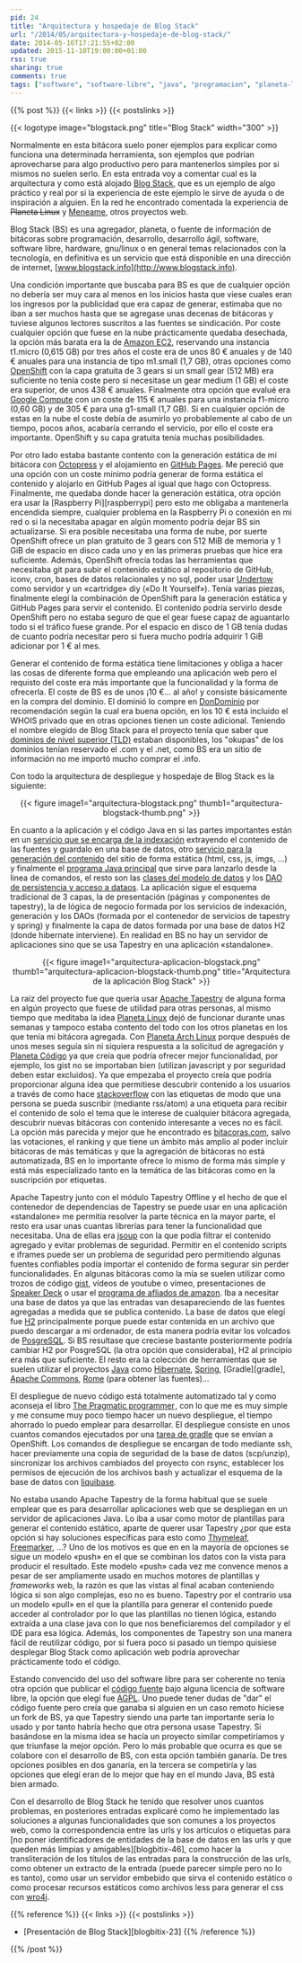 ```yaml
---
pid: 24
title: "Arquitectura y hospedaje de Blog Stack"
url: "/2014/05/arquitectura-y-hospedaje-de-blog-stack/"
date: 2014-05-16T17:21:55+02:00
updated: 2015-11-10T19:00:00+01:00
rss: true
sharing: true
comments: true
tags: ["software", "software-libre", "java", "programacion", "planeta-linux", "planeta-codigo"]
---
```


{{% post %}}
{{< links >}}
{{< postslinks >}}

{{< logotype image="blogstack.png" title="Blog Stack" width="300" >}}

Normalmente en esta bitácora suelo poner ejemplos para explicar como funciona una determinada herramienta, son ejemplos que podrían aprovecharse para algo productivo pero para mantenerlos simples por si mismos no suelen serlo. En esta entrada voy a comentar cual es la arquitectura y como está alojado [Blog Stack](http://www.blogstack.info/), que es un ejemplo de algo práctico y real por si la experiencia de este ejemplo le sirve de ayuda o de inspiración a alguien. En la red he encontrado comentada la experiencia de ~~Planeta Linux~~ y [Meneame](http://gallir.wordpress.com/2009/12/30/como-montamos-meneame-en-amazon-ec2/), otros proyectos web.

Blog Stack (BS) es una agregador, planeta, o fuente de información de bitácoras sobre programación, desarrollo, desarrollo ágil, software, software libre, hardware, gnu/linux o en general temas relacionados con la tecnología, en definitiva es un servicio que está disponible en una dirección de internet, [www.blogstack.info](http://www.blogstack.info).

Una condición importante que buscaba para BS es que de cualquier opción no debería ser muy cara al menos en los inicios hasta que viese cuales eran los ingresos por la publicidad que era capaz de generar, estimaba que no iban a ser muchos hasta que se agregase unas decenas de bitácoras y tuviese algunos lectores suscritos a las fuentes se sindicación. Por coste cualquier opción que fuese en la nube prácticamente quedaba desechada, la opción más barata era la de [Amazon EC2](https://aws.amazon.com/es/ec2/), reservando una instancia t1.micro (0,615 GB) por tres años el coste era de unos 80 € anuales y de 140 € anuales para una instancia de tipo m1.small (1,7 GB), otras opciones como [OpenShift](https://www.openshift.com/) con la capa gratuita de 3 gears si un small gear (512 MB) era suficiente no tenía coste pero si necesitase un gear medium (1 GB) el coste era superior, de unos 438 € anuales. Finalmente otra opción que evalué era [Google Compute](https://cloud.google.com/products/compute-engine/) con un coste de 115 € anuales para una instancia f1-micro (0,60 GB) y de 305 € para una g1-small (1,7 GB). Si en cualquier opción de estas en la nube el coste debía de asumirlo yo probablemente al cabo de un tiempo, pocos años, acabaría cerrando el servicio, por ello el coste era importante. OpenShift y su capa gratuita tenía muchas posibilidades.

Por otro lado estaba bastante contento con la generación estática de mi bitácora con [Octopress](http://octopress.org/) y el alojamiento en [GitHub Pages](https://pages.github.com/). Me pereció que una opción con un coste mínimo podría generar de forma estática el contenido y alojarlo en GitHub Pages al igual que hago con Octopress. Finalmente, me quedaba donde hacer la generación estática, otra opción era usar la [Raspberry Pi][raspberrypi] pero esto me obligaba a mantenerla encendida siempre, cualquier problema en la Raspberry Pi o conexión en mi red o si la necesitaba apagar en algún momento podría dejar BS sin actualizarse. Si era posible necesitaba una forma de nube, por suerte OpenShift ofrece un plan gratuito de 3 gears con 512 MiB de memoria y 1 GiB de espacio en disco cada uno y en las primeras pruebas que hice era suficiente. Además, OpenShift ofrecía todas las herramientas que necesitaba git para subir el contenido estático al repositorio de GitHub, iconv, cron, bases de datos relacionales y no sql, poder usar [Undertow](http://undertow.io/) como servidor y un «cartridge» diy («Do It Yourself»). Tenía varias piezas, finalmente elegí la combinación de OpenShift para la generación estática y GitHub Pages para servir el contenido. El contenido podría servirlo desde OpenShift pero no estaba seguro de que el gear fuese capaz de aguantarlo todo si el tráfico fuese grande. Por el espacio en disco de 1 GB tenía dudas de cuanto podría necesitar pero si fuera mucho podría adquirir 1 GiB adicionar por 1 € al mes.

Generar el contenido de forma estática tiene limitaciones y obliga a hacer las cosas de diferente forma que empleando una aplicación web pero el requisto del coste era más importante que la funcionalidad y la forma de ofrecerla. El coste de BS es de unos ¡10 €... al año! y consiste básicamente en la compra del dominio. El dominió lo compre en [DonDominio](https://www.dondominio.com/) por recomendación según la cual era buena opción, en los 10 € está incluido el WHOIS privado que en otras opciones tienen un coste adicional. Teniendo el nombre elegido de Blog Stack para el proyecto tenía que saber que [dominios de nivel superior (TLD)](https://es.wikipedia.org/wiki/Dominio_de_nivel_superior) estaban disponibles, los "okupas" de los dominios tenían reservado el .com y el .net, como BS era un sitio de información no me importó mucho comprar el .info.

Con todo la arquitectura de despliegue y hospedaje de Blog Stack es la siguiente:

<div class="media" style="text-align: center;">
	{{< figure
        image1="arquitectura-blogstack.png" thumb1="arquitectura-blogstack-thumb.png" >}}
</div>

En cuanto a la aplicación y el código Java en si las partes importantes están en un [servicio que se encarga de la indexación](https://github.com/picodotdev/blog-stack/blob/master/src/main/java/info/blogstack/services/IndexerServiceImpl.java) extrayendo el contenido de las fuentes y guardalo en una base de datos, otro [servicio para la generación del contenido](https://github.com/picodotdev/blog-stack/blob/master/src/main/java/info/blogstack/services/GeneratorServiceImpl.java) del sitio de forma estática (html, css, js, imgs, ...) y finalmente el [programa Java principal](https://github.com/picodotdev/blog-stack/blob/master/src/main/java/info/blogstack/cli/Main.java) que sirve para lanzarlo desde la linea de comandos, el resto son las [clases del modelo de datos](https://github.com/picodotdev/blog-stack/tree/master/src/main/java/info/blogstack/entities)  y los [DAO de persistencia y acceso a dataos](https://github.com/picodotdev/blog-stack/tree/master/src/main/java/info/blogstack/services/dao). La aplicación sigue el esquema tradicional de 3 capas, la de presentación (páginas y componentes de tapestry), la de lógica de negocio formada por los servicios de indexación, generación y los DAOs (formada por el contenedor de servicios de tapestry y spring) y finalmente la capa de datos formada por una base de datos H2 (donde hibernate interviene). En realidad en BS no hay un servidor de aplicaciones sino que se usa Tapestry en una aplicación «standalone».

<div class="media" style="text-align: center;">
	{{< figure
        image1="arquitectura-aplicacion-blogstack.png" thumb1="arquitectura-aplicacion-blogstack-thumb.png" title="Arquitectura de la aplicación Blog Stack" >}}
</div>

La raíz del proyecto fue que quería usar [Apache Tapestry](http://tapestry.apache.org/) de alguna forma en algún proyecto que fuese de utilidad para otras personas, al mismo tiempo que meditaba la idea [Planeta Linux](http://planetalinux.org/) dejó de funcionar durante unas semanas y tampoco estaba contento del todo con los otros planetas en los que tenía mi bitácora agregada. Con [Planeta Arch Linux](http://planeta.archlinux-es.org/) porque después de unos meses seguía sin ni siquiera respuesta a la solicitud de agregación y [Planeta Código](http://www.planetacodigo.com/) ya que creía que podría ofrecer mejor funcionalidad, por ejemplo, los gist no se importaban bien (utilizan javascript y por seguridad deben estar excluidos). Ya que empezaba el proyecto creía que podría proporcionar alguna idea que permitiese descubrir contenido a los usuarios a través de como hace [stackoverflow](https://stackoverflow.com/) con las etiquetas de modo que una persona se pueda suscribir (mediante rss/atom) a una etiqueta para recibir el contenido de solo el tema que le interese de cualquier bitácora agregada, descubrir nuevas bitácoras con contenido interesante a veces no es fácil. La opción más parecida y mejor que he encontrado es [bitacoras.com](http://bitacoras.com/), salvo las votaciones, el ranking y que tiene un ámbito más amplio al poder incluir bitácoras de más temáticas y que la agregación de bitácoras no está automatizada, BS en lo importante ofrece lo mismo de forma más simple y está más especializado tanto en la temática de las bitácoras como en la suscripción por etiquetas.

Apache Tapestry junto con el módulo Tapestry Offline y el hecho de que el contenedor de dependencias de Tapestry se puede usar en una aplicación «standalone» me permitía resolver la parte técnica en la mayor parte, el resto era usar unas cuantas librerías para tener la funcionalidad que necesitaba. Una de ellas era [jsoup](http://jsoup.org/) con la que podía filtrar el contenido agregado y evitar problemas de seguridad. Permitir en el contenido scripts e iframes puede ser un problema de seguridad pero permitiendo algunas fuentes confiables podía importar el contenido de forma segurar sin perder funcionalidades. En algunas bitácoras como la mía se suelen utilizar como trozos de código [gist](http://gist.github.com/), vídeos de youtube o vimeo, presentaciones de [Speaker Deck](https://speakerdeck.com/) o usar el [programa de afliados de amazon](https://afiliados.amazon.es/). Iba a necesitar una base de datos ya que las entradas van desapareciendo de las fuentes agregadas a medida que se publica contenido. La base de datos que elegí fue [H2](http://www.h2database.com/html/main.html) principalmente porque puede estar contenida en un archivo que puedo descargar a mi ordenador, de esta manera podría evitar los volcados de [PosgreSQL](http://postgresql.org/). Si BS resultase que creciese bastante posteriormente podría cambiar H2 por PosgreSQL (la otra opción que consideraba), H2 al principio era más que suficiente. El resto era la colección de herramientas que se suelen utilizar el proyectos [Java](https://www.oracle.com/es/technologies/java/overview/index.html) como [Hibernate](http://hibernate.org/), [Spring](http://spring.io/), [Gradle][gradle], [Apache Commons](http://commons.apache.org/), [Rome](http://rometools.github.io/rome/) (para obtener las fuentes)...

El despliegue de nuevo código está totalmente automatizado tal y como aconseja el libro <a href="https://www.amazon.es/gp/product/020161622X/ref=as_li_ss_tl?ie=UTF8&camp=3626&creative=24822&creativeASIN=020161622X&linkCode=as2&tag=blobit-21">The Pragmatic programmer</a><img src="https://ir-es.amazon-adsystem.com/e/ir?t=blobit-21&l=as2&o=30&a=020161622X" width="1" height="1" border="0" alt="" style="border:none !important; margin:0px !important;" />, con lo que me es muy simple y me consume muy poco tiempo hacer un nuevo despliegue, el tiempo ahorrado lo puedo emplear para desarrollar. El despliegue consiste en unos cuantos comandos ejecutados por una [tarea de gradle](https://github.com/picodotdev/blog-stack/blob/master/build.gradle) que se envían a OpenShift. Los comandos de despliegue se encargan de todo mediante ssh, hacer previamente una copia de seguridad de la base de datos (scp/unzip), sincronizar los archivos cambiados del proyecto con rsync, establecer los permisos de ejecución de los archivos bash y actualizar el esquema de la base de datos con [liquibase](http://www.liquibase.org/).

No estaba usando Apache Tapestry de la forma habitual que se suele emplear que es para desarrollar aplicaciones web que se despliegan en un servidor de aplicaciones Java. Lo iba a usar como motor de plantillas para generar el contenido estático, aparte de querer usar Tapestry ¿por que esta opción si hay soluciones específicas para esto como [Thymeleaf](http://www.thymeleaf.org/), [Freemarker](http://freemarker.org/), ...? Uno de los motivos es que en en la mayoría de opciones se sigue un modelo «push» en el que se combinan los datos con la vista para producir el resultado. Este modelo «push» cada vez me convence menos a pesar de ser ampliamente usado en muchos motores de plantillas y _frameworks_ web, la razón es que las vistas al final acaban conteniendo lógica si son algo complejas, eso no es bueno. Tapestry por el contrario usa un modelo «pull» en el que la plantilla para generar el contenido puede acceder al controlador por lo que las plantillas no tienen lógica, estando extraída a una clase java con lo que nos beneficiaremos del compilador y el IDE para esa lógica. Además, los componentes de Tapestry son una manera fácil de reutilizar código, por si fuera poco si pasado un tiempo quisiese desplegar Blog Stack como aplicación web podría aprovechar prácticamente todo el código.

Estando convencido del uso del software libre para ser coherente no tenía otra opción que publicar el [código fuente](https://github.com/picodotdev/blog-stack/) bajo alguna licencia de software libre, la opción que elegí fue [AGPL](http://www.gnu.org/licenses/agpl-3.0.html). Uno puede tener dudas de "dar" el código fuente pero creía que ganaba si alguien en un caso remoto hiciese un fork de BS, ya que Tapestry siendo una parte tan importante sería lo usado y por tanto habría hecho que otra persona usase Tapestry. Si basándose en la misma idea se hacía un proyecto similar competiríamos y que triunfase la mejor opción. Pero lo más probable que ocurra es que se colabore con el desarrollo de BS, con esta opción también ganaría. De tres opciones posibles en dos ganaría, en la tercera se competiría y las opciones que elegí eran de lo mejor que hay en el mundo Java, BS está bien armado.

Con el desarrollo de Blog Stack he tenido que resolver unos cuantos problemas, en posteriores entradas explicaré como he implementado las soluciones a algunas funcionalidades que son comunes a los proyectos web, como la correspondencia entre las urls y los artículos o etiquetas para [no poner identificadores de entidades de la base de datos en las urls y que queden más limpias y amigables][blogbitix-46], como hacer la transliteración de los títulos de las entradas para la construcción de las urls, como obtener un extracto de la entrada (puede parecer simple pero no lo es tanto), como usar un servidor embebido que sirva el contenido estático o como procesar recursos estáticos como archivos less para generar el css con [wro4j](https://code.google.com/p/wro4j/).

{{% reference %}}
{{< links >}}
{{< postslinks >}}
* [Presentación de Blog Stack][blogbitix-23]
{{% /reference %}}

{{% /post %}}
